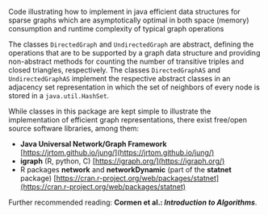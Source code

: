Code illustrating how to implement in java efficient data structures for sparse graphs which are asymptotically optimal in both space (memory) consumption and runtime complexity of typical graph operations

The classes ```DirectedGraph``` and ```UndirectedGraph``` are abstract, defining the operations that are to be supported by a graph data structure and providing non-abstract methods for counting the number of transitive triples and closed triangles, respectively. The classes ```DirectedGraphAS``` and ```UndirectedGraphAS``` implement the respective abstract classes in an adjacency set representation in which the set of neighbors of every node is stored in a ```java.util.HashSet```.

While classes in this package are kept simple to illustrate the implementation of efficient graph representations, there exist free/open source software libraries, among them:
* **Java Universal Network/Graph Framework** [https://jrtom.github.io/jung/](https://jrtom.github.io/jung/)
* **igraph** (R, python, C) [https://igraph.org/](https://igraph.org/)
* R packages **network** and **networkDynamic** (part of the **statnet** package) [https://cran.r-project.org/web/packages/statnet](https://cran.r-project.org/web/packages/statnet)

Further recommended reading: **Cormen et al.: *Introduction to Algorithms***.
